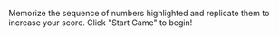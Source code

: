 <p>Memorize the sequence of numbers highlighted and replicate them to increase your score. Click "Start Game" to begin!</p>
